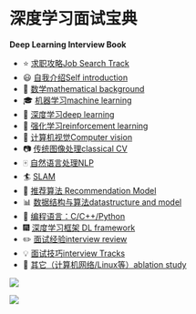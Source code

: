 # 深度学习面试宝典

**Deep Learning Interview Book**

- :star: [求职攻略Job Search Track](https://github.com/amusi/AI-Job-Notes)
- :smiley: [自我介绍Self introduction](docs/自我介绍.md)
- :1234: [数学mathematical background](docs/数学.md)
- :mortar_board: [机器学习machine learning](docs/机器学习.md)
- :closed_book: [深度学习deep learning](docs/深度学习.md)
- :green_book: [强化学习reinforcement learning](docs/强化学习.md)
- :eyes: [计算机视觉Computer vision](docs/计算机视觉.md)
- :camera: [传统图像处理classical CV](docs/传统图像处理.md)
- :mahjong: [自然语言处理NLP](docs/自然语言处理.md)
- :surfer: [SLAM](docs/SLAM.md)
- :busts_in_silhouette: [推荐算法 Recommendation Model](docs/推荐算法.md)
- :bar_chart: [数据结构与算法datastructure and model](docs/数据结构与算法.md)
- :snake: [编程语言：C/C++/Python](docs/编程语言.md)
- :fireworks: [深度学习框架 DL framework](docs/深度学习框架.md)
- :pencil2: [面试经验interview review](docs/面试经验.md)
- :bulb: [面试技巧interview Tracks](docs/面试技巧.md)
- :mega: [其它（计算机网络/Linux等）ablation study](docs/其它.md)

![](docs/imgs/2020年AI算法岗求职群.png)

![](docs/imgs/DLIB-Mindmap.png)


